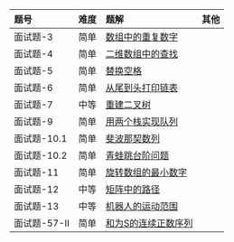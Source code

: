 | 题号 | 难度 | 题解 | 其他  |
| :------| :------ | :------ |  :------ |
| 面试题-3 | 简单 | [数组中的重复数字](offer-3/offer-3.md) |  |
| 面试题-4 | 简单 | [二维数组中的查找](offer-4/offer-4.md) |  |
| 面试题-5 | 简单 | [替换空格](offer-5/offer-5.md) |  |
| 面试题-6 | 简单 | [从尾到头打印链表](offer-6/offer-6.md) |  |
| 面试题-7 | 中等 | [重建二叉树](offer-7/offer-7.md) |  |
| 面试题-9 | 简单 | [用两个栈实现队列](offer-9/offer-9.md) |  |
| 面试题-10.1 | 简单 | [斐波那契数列](offer-10.1/offer-10.1.md) |  |
| 面试题-10.2 | 简单 | [青蛙跳台阶问题](offer-10.2/offer-10.2.md) |  |
| 面试题-11 | 简单 | [旋转数组的最小数字](offer-11/offer-11.md) |  |
| 面试题-12 | 中等 | [矩阵中的路径](offer-12/offer-12.md) |  |
| 面试题-13 | 中等 | [机器人的运动范围](offer-13/offer-13.md) |  |
| 面试题-57-II | 简单 | [和为S的连续正数序列](offer-57/offer-57.1.md) |  |

